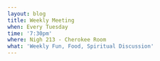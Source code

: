 ```yaml
---
layout: blog
title: Weekly Meeting
when: Every Tuesday
time: '7:30pm'
where: Nigh 213 - Cherokee Room
what: 'Weekly Fun, Food, Spiritual Discussion'
---
```


